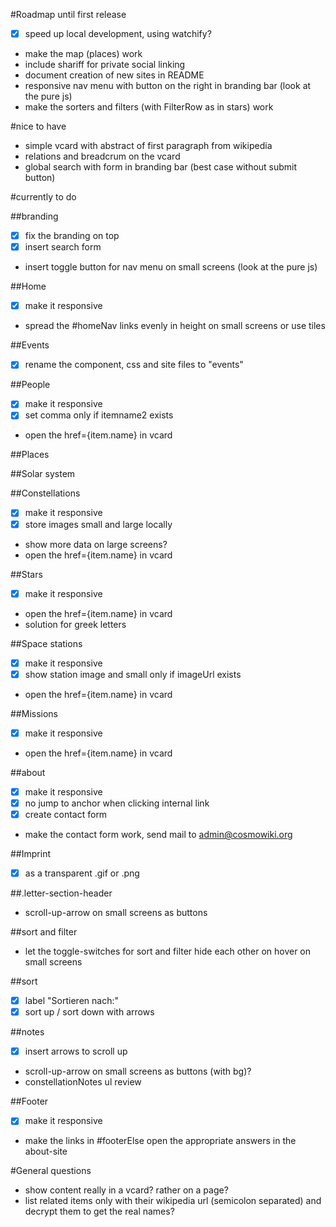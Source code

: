#Roadmap until first release
- [x] speed up local development, using watchify?
- make the map (places) work
- include shariff for private social linking
- document creation of new sites in README
- responsive nav menu with button on the right in branding bar (look at the pure js)
- make the sorters and filters (with FilterRow as in stars) work

#nice to have
- simple vcard with abstract of first paragraph from wikipedia
- relations and breadcrum on the vcard
- global search with form in branding bar (best case without submit button)

#currently to do

##branding
- [x] fix the branding on top
- [x] insert search form
- insert toggle button for nav menu on small screens (look at the pure js)

##Home
- [x] make it responsive
- spread the #homeNav links evenly in height on small screens or use tiles

##Events
- [x] rename the component, css and site files to "events"

##People
- [x] make it responsive
- [x] set comma only if itemname2 exists
- open the href={item.name} in vcard

##Places

##Solar system

##Constellations
- [x] make it responsive
- [x] store images small and large locally
- show more data on large screens?
- open the href={item.name} in vcard

##Stars
- [x] make it responsive
- open the href={item.name} in vcard
- solution for greek letters

##Space stations
- [x] make it responsive
- [x] show station image and small only if imageUrl exists
- open the href={item.name} in vcard

##Missions
- [x] make it responsive
- open the href={item.name} in vcard

##about
- [x] make it responsive
- [x] no jump to anchor when clicking internal link
- [x] create contact form
- make the contact form work, send mail to admin@cosmowiki.org

##Imprint
- [x] as a transparent .gif or .png

##.letter-section-header
- scroll-up-arrow on small screens as buttons

##sort and filter
- let the toggle-switches for sort and filter hide each other on hover on small screens

##sort
- [x] label "Sortieren nach:"
- [x] sort up / sort down with arrows

##notes
- [x] insert arrows to scroll up
- scroll-up-arrow on small screens as buttons (with bg)?
- constellationNotes ul review

##Footer
- [x] make it responsive
- make the links in #footerElse open the appropriate answers in the about-site

#General questions
- show content really in a vcard? rather on a page?
- list related items only with their wikipedia url (semicolon separated) and decrypt them to get the real names?
